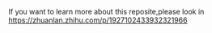 If you want to learn more about this reposite,please look in https://zhuanlan.zhihu.com/p/1927102433932321966
